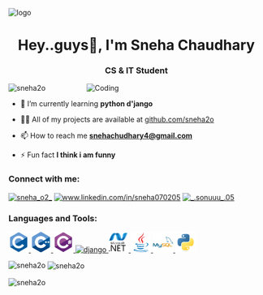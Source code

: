 


![logo](https://github.com/sneha2o/sneha2o/blob/main/White%20Neon%20Modern%20with%20Diamond%20Texture%20and%20Dots%20Pattern%20Gradient%20Background%20NFT%20Twitter%20Header.gif)




<h1 align="center">Hey..guys👋, I'm Sneha Chaudhary</h1>
<h3 align="center">CS & IT Student</h3>

<img align="right" alt="Coding" width="350" src="https://digitalscholar.in/wp-content/uploads/2022/06/online-learning.gif">

<p align="left"> <img src="https://komarev.com/ghpvc/?username=sneha2o&label=Profile%20views&color=0e75b6&style=flat" alt="sneha2o" /> </p>

- 🌱 I’m currently learning **python d'jango**

- 👨‍💻 All of my projects are available at [github.com/sneha2o](github.com/sneha2o)

- 📫 How to reach me **snehachudhary4@gmail.com**

- ⚡ Fun fact **I think i am funny**

<h3 align="left">Connect with me:</h3>
<p align="left">
<a href="https://twitter.com/sneha_o2_" target="blank"><img align="center" src="https://raw.githubusercontent.com/rahuldkjain/github-profile-readme-generator/master/src/images/icons/Social/twitter.svg" alt="sneha_o2_" height="30" width="40" /></a>
<a href="www.linkedin.com/in/sneha070205" target="blank"><img align="center" src="https://raw.githubusercontent.com/rahuldkjain/github-profile-readme-generator/master/src/images/icons/Social/linked-in-alt.svg" alt="www.linkedin.com/in/sneha070205" height="30" width="40" /></a>
<a href="https://instagram.com/_.sonuuu_.05" target="blank"><img align="center" src="https://raw.githubusercontent.com/rahuldkjain/github-profile-readme-generator/master/src/images/icons/Social/instagram.svg" alt="_.sonuuu_.05" height="30" width="40" /></a>
</p>

<h3 align="left">Languages and Tools:</h3>
<p align="left"> <a href="https://www.cprogramming.com/" target="_blank" rel="noreferrer"> <img src="https://raw.githubusercontent.com/devicons/devicon/master/icons/c/c-original.svg" alt="c" width="40" height="40"/> </a> <a href="https://www.w3schools.com/cpp/" target="_blank" rel="noreferrer"> <img src="https://raw.githubusercontent.com/devicons/devicon/master/icons/cplusplus/cplusplus-original.svg" alt="cplusplus" width="40" height="40"/> </a> <a href="https://www.w3schools.com/cs/" target="_blank" rel="noreferrer"> <img src="https://raw.githubusercontent.com/devicons/devicon/master/icons/csharp/csharp-original.svg" alt="csharp" width="40" height="40"/> </a> <a href="https://www.djangoproject.com/" target="_blank" rel="noreferrer"> <img src="https://cdn.worldvectorlogo.com/logos/django.svg" alt="django" width="40" height="40"/> </a> <a href="https://dotnet.microsoft.com/" target="_blank" rel="noreferrer"> <img src="https://raw.githubusercontent.com/devicons/devicon/master/icons/dot-net/dot-net-original-wordmark.svg" alt="dotnet" width="40" height="40"/> </a> <a href="https://www.java.com" target="_blank" rel="noreferrer"> <img src="https://raw.githubusercontent.com/devicons/devicon/master/icons/java/java-original.svg" alt="java" width="40" height="40"/> </a> <a href="https://www.mysql.com/" target="_blank" rel="noreferrer"> <img src="https://raw.githubusercontent.com/devicons/devicon/master/icons/mysql/mysql-original-wordmark.svg" alt="mysql" width="40" height="40"/> </a> <a href="https://www.python.org" target="_blank" rel="noreferrer"> <img src="https://raw.githubusercontent.com/devicons/devicon/master/icons/python/python-original.svg" alt="python" width="40" height="40"/> </a> </p>
 

<p><img align="left" src="https://github-readme-stats.vercel.app/api/top-langs?username=sneha2o&show_icons=true&locale=en&layout=compact" alt="sneha2o" background-color:black /></p>

<p>&nbsp;<img align="center" src="https://github-readme-stats.vercel.app/api?username=sneha2o&show_icons=true&locale=en" alt="sneha2o" /></p>

<p><img align="center" src="https://github-readme-streak-stats.herokuapp.com/?user=sneha2o&" alt="sneha2o" /></p>

